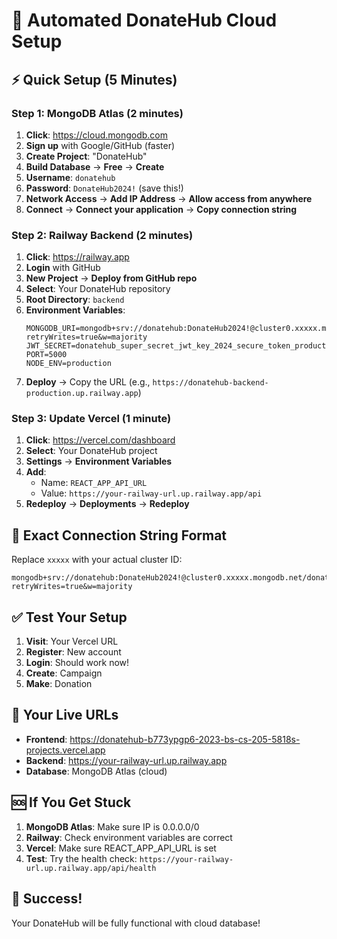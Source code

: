 # 🚀 Automated DonateHub Cloud Setup

## ⚡ Quick Setup (5 Minutes)

### Step 1: MongoDB Atlas (2 minutes)
1. **Click**: https://cloud.mongodb.com
2. **Sign up** with Google/GitHub (faster)
3. **Create Project**: "DonateHub"
4. **Build Database** → **Free** → **Create**
5. **Username**: `donatehub`
6. **Password**: `DonateHub2024!` (save this!)
7. **Network Access** → **Add IP Address** → **Allow access from anywhere**
8. **Connect** → **Connect your application** → **Copy connection string**

### Step 2: Railway Backend (2 minutes)
1. **Click**: https://railway.app
2. **Login** with GitHub
3. **New Project** → **Deploy from GitHub repo**
4. **Select**: Your DonateHub repository
5. **Root Directory**: `backend`
6. **Environment Variables**:
   ```
   MONGODB_URI=mongodb+srv://donatehub:DonateHub2024!@cluster0.xxxxx.mongodb.net/donatehub?retryWrites=true&w=majority
   JWT_SECRET=donatehub_super_secret_jwt_key_2024_secure_token_production
   PORT=5000
   NODE_ENV=production
   ```
7. **Deploy** → Copy the URL (e.g., `https://donatehub-backend-production.up.railway.app`)

### Step 3: Update Vercel (1 minute)
1. **Click**: https://vercel.com/dashboard
2. **Select**: Your DonateHub project
3. **Settings** → **Environment Variables**
4. **Add**:
   - Name: `REACT_APP_API_URL`
   - Value: `https://your-railway-url.up.railway.app/api`
5. **Redeploy** → **Deployments** → **Redeploy**

## 🎯 Exact Connection String Format
Replace `xxxxx` with your actual cluster ID:
```
mongodb+srv://donatehub:DonateHub2024!@cluster0.xxxxx.mongodb.net/donatehub?retryWrites=true&w=majority
```

## ✅ Test Your Setup
1. **Visit**: Your Vercel URL
2. **Register**: New account
3. **Login**: Should work now!
4. **Create**: Campaign
5. **Make**: Donation

## 🔗 Your Live URLs
- **Frontend**: https://donatehub-b773ypgp6-2023-bs-cs-205-5818s-projects.vercel.app
- **Backend**: https://your-railway-url.up.railway.app
- **Database**: MongoDB Atlas (cloud)

## 🆘 If You Get Stuck
1. **MongoDB Atlas**: Make sure IP is 0.0.0.0/0
2. **Railway**: Check environment variables are correct
3. **Vercel**: Make sure REACT_APP_API_URL is set
4. **Test**: Try the health check: `https://your-railway-url.up.railway.app/api/health`

## 🎉 Success!
Your DonateHub will be fully functional with cloud database!
